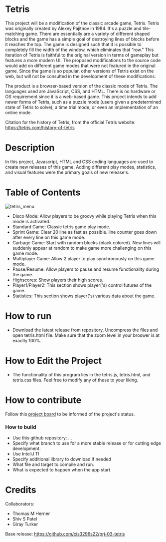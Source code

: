 # Tetris
This project will be a modification of the classic arcade game, Tetris. Tetris was originally created by Alexey Pajitnov in 1984. It's a puzzle and tile-matching game. There are essentially are a variety of different shaped blocks and the game has a simple goal of destroying lines of blocks before it reaches the top. The game is designed such that it is possible to completely fill the width of the window, which eliminates that “row.” This iteration of Tetris is faithful to the original version in terms of gameplay but features a more modern UI. The proposed modifications to the source code would add on different game modes that were not featured in the original game. Since the game is so popular, other versions of Tetris exist on the web, but will not be consulted in the development of these modifications.

The product is a browser-based version of the classic mode of Tetris. The languages used are JavaScript, CSS, and HTML. There is no hardware or OS requirement since it is a web-based game. This project intends to add newer forms of Tetris, such as a puzzle mode (users given a predetermined state of Tetris to solve), a time trial mode, or even an implementation of an online mode.

Citation for the history of Tetris, from the official Tetris website: https://tetris.com/history-of-tetris 

# Description

In this project, Javascript, HTML and CSS coding languages are used to create new releases of this game. Adding different play modes, statistics, and visual features were the primary goals of new release's. 

# Table of Contents

![tetris_menu](https://user-images.githubusercontent.com/89690556/164704878-8bb90b57-e223-4f72-9751-271d940aeaa7.PNG)

- Disco Mode: Allow players to be groovy while playing Tetris when this mode is activated.
- Standard Game: Classic tetris  game play mode.
- Sprint Game: Clear 20 line as fast as possible. line counter goes down after every line on this game mode.
- Garbage Game: Start with random blocks (black colored). New lines will suddenly appear at random to make game more challenging on this game mode.
- Multiplayer Game: Allow 2 player to play synchronously on this game mode. 
- Pause/Resume: Allow players to pause and resume functionality during the game.
- Highscores: Show players their high scores.
- Player1/Player2: This section shows player('s) control futures of the game.
- Statistics: This section shows player('s) various data about the game.

# How to run
 - Download the latest release from repository, Uncompress the files and open tetris.html file. Make sure that the zoom level in your broswer is at exactly 100%. 

# How to Edit the Project

- The functionality of this program lies in the tetris.js, tetris.html, and tetris.css files. Feel free to modify any of these to your liking. 

# How to contribute
Follow this [project board](https://trello.com/b/sWluIrWJ/tetris) to be informed of the project's status.

### How to build
- Use this github repository: ... 
- Specify what branch to use for a more stable release or for cutting edge development.  
- Use InteliJ 11
- Specify additional library to download if needed 
- What file and target to compile and run. 
- What is expected to happen when the app start. 

# Credits

Collaborators:
- Thomas M Herner
- Shiv S Patel
- Giray Turker

Base release: https://github.com/cis3296s22/prj-03-tetris
